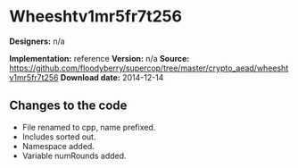 # Wheeshtv1mr5fr7t256

**Designers:** n/a

**Implementation:** reference
**Version:** n/a
**Source:** https://github.com/floodyberry/supercop/tree/master/crypto_aead/wheeshtv1mr5fr7t256
**Download date:** 2014-12-14

## Changes to the code

* File renamed to cpp, name prefixed.
* Includes sorted out.
* Namespace added.
* Variable numRounds added.
